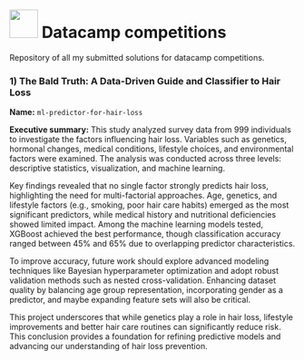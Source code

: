 # <img src="https://github.com/DanLeiria/datacamp-projects/assets/67419641/86929942-5ac2-431b-92fd-83594859b357" width="50" /> Datacamp competitions

Repository of all my submitted solutions for datacamp competitions.

### 1) The Bald Truth: A Data-Driven Guide and Classifier to Hair Loss

**Name:** ```ml-predictor-for-hair-loss```

**Executive summary:**
This study analyzed survey data from 999 individuals to investigate the factors influencing hair loss. Variables such as genetics, hormonal changes, medical conditions, lifestyle choices, and environmental factors were examined. The analysis was conducted across three levels: descriptive statistics, visualization, and machine learning.

Key findings revealed that no single factor strongly predicts hair loss, highlighting the need for multi-factorial approaches. Age, genetics, and lifestyle factors (e.g., smoking, poor hair care habits) emerged as the most significant predictors, while medical history and nutritional deficiencies showed limited impact. Among the machine learning models tested, XGBoost achieved the best performance, though classification accuracy ranged between 45% and 65% due to overlapping predictor characteristics.

To improve accuracy, future work should explore advanced modeling techniques like Bayesian hyperparameter optimization and adopt robust validation methods such as nested cross-validation. Enhancing dataset quality by balancing age group representation, incorporating gender as a predictor, and maybe expanding feature sets will also be critical.

This project underscores that while genetics play a role in hair loss, lifestyle improvements and better hair care routines can significantly reduce risk. This conclusion provides a foundation for refining predictive models and advancing our understanding of hair loss prevention.
